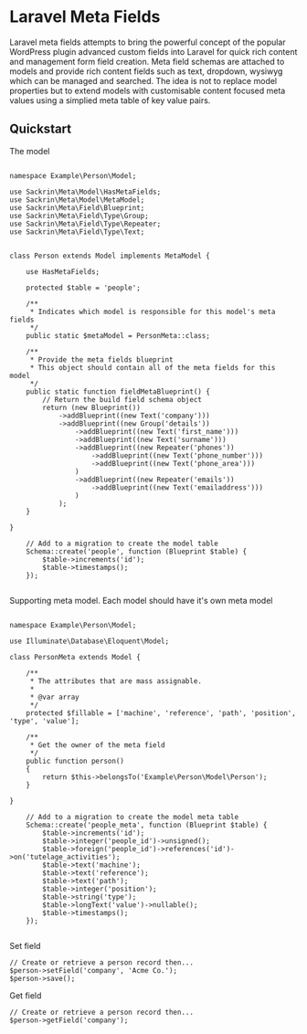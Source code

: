 # Laravel Meta Fields

Laravel meta fields attempts to bring the powerful concept of the popular WordPress plugin advanced custom fields into Laravel for quick rich content and management form field creation. Meta field schemas are attached to models and provide rich content fields such as text, dropdown, wysiwyg which can be managed and searched. The idea is not to replace model properties but to extend models with customisable content focused meta values using a simplied meta table of key value pairs.

## Quickstart

The model

```

namespace Example\Person\Model;

use Sackrin\Meta\Model\HasMetaFields;
use Sackrin\Meta\Model\MetaModel;
use Sackrin\Meta\Field\Blueprint;
use Sackrin\Meta\Field\Type\Group;
use Sackrin\Meta\Field\Type\Repeater;
use Sackrin\Meta\Field\Type\Text;


class Person extends Model implements MetaModel {

    use HasMetaFields;

    protected $table = 'people';

    /**
     * Indicates which model is responsible for this model's meta fields
     */
    public static $metaModel = PersonMeta::class;

    /**
     * Provide the meta fields blueprint
     * This object should contain all of the meta fields for this model
     */
    public static function fieldMetaBlueprint() {
        // Return the build field schema object
        return (new Blueprint())
            ->addBlueprint((new Text('company')))
            ->addBlueprint((new Group('details'))
                ->addBlueprint((new Text('first_name')))
                ->addBlueprint((new Text('surname')))
                ->addBlueprint((new Repeater('phones'))
                    ->addBlueprint((new Text('phone_number')))
                    ->addBlueprint((new Text('phone_area')))
                )
                ->addBlueprint((new Repeater('emails'))
                    ->addBlueprint((new Text('emailaddress')))
                )
            );
    }

}

```

```
    // Add to a migration to create the model table
    Schema::create('people', function (Blueprint $table) {
        $table->increments('id');
        $table->timestamps();
    });
    
```

Supporting meta model. Each model should have it's own meta model

```

namespace Example\Person\Model;

use Illuminate\Database\Eloquent\Model;

class PersonMeta extends Model {

    /**
     * The attributes that are mass assignable.
     *
     * @var array
     */
    protected $fillable = ['machine', 'reference', 'path', 'position', 'type', 'value'];

    /**
     * Get the owner of the meta field
     */
    public function person()
    {
        return $this->belongsTo('Example\Person\Model\Person');
    }

}

```

```
    // Add to a migration to create the model meta table
    Schema::create('people_meta', function (Blueprint $table) {
        $table->increments('id');
        $table->integer('people_id')->unsigned();
        $table->foreign('people_id')->references('id')->on('tutelage_activities');
        $table->text('machine');
        $table->text('reference');
        $table->text('path');
        $table->integer('position');
        $table->string('type');
        $table->longText('value')->nullable();
        $table->timestamps();
    });
    
```

Set field

```
// Create or retrieve a person record then...
$person->setField('company', 'Acme Co.');
$person->save();

```

Get field

```
// Create or retrieve a person record then...
$person->getField('company');

```